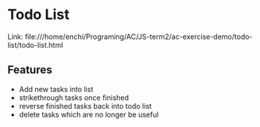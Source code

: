 # Todo List
Link: file:///home/enchi/Programing/AC/JS-term2/ac-exercise-demo/todo-list/todo-list.html

## Features
* Add new tasks into list
* strikethrough tasks once finished
* reverse finished tasks back into todo list
* delete tasks which are no longer be useful